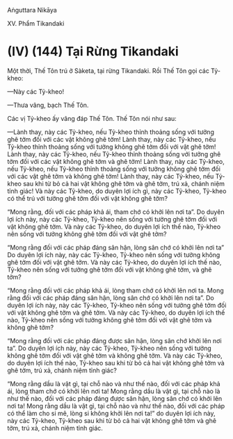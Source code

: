 Aṅguttara Nikāya

XV. Phẩm Tikandaki

# (IV) (144) Tại Rừng Tikandaki

Một thời, Thế Tôn trú ở Sàketa, tại rừng Tikandaki. Rồi Thế Tôn gọi các Tỷ-kheo:

—Này các Tỷ-kheo!

—Thưa vâng, bạch Thế Tôn.

Các vị Tỷ-kheo ấy vâng đáp Thế Tôn. Thế Tôn nói như sau:

—Lành thay, này các Tỷ-kheo, nếu Tỷ-kheo thỉnh thoảng sống với tưởng ghê tởm đối với các vật không ghê tởm! Lành thay, này các Tỷ-kheo, nếu Tỷ-kheo thỉnh thoảng sống với tưởng không ghê tởm đối với vật ghê tởm! Lành thay, này các Tỷ-kheo, nếu Tỷ-kheo thỉnh thoảng sống với tưởng ghê tởm đối với các vật không ghê tởm và ghê tởm! Lành thay, này các Tỷ-kheo, nếu Tỷ-kheo, nếu Tỷ-kheo thỉnh thoảng sống với tưởng không ghê tởm đối với các vật ghê tởm và không ghê tởm! Lành thay, này các Tỷ-kheo, nếu Tỷ-kheo sau khi từ bỏ cả hai vật không ghê tởm và ghê tởm, trú xả, chánh niệm tỉnh giác! Và này các Tỷ-kheo, do duyên lợi ích gì, này các Tỷ-kheo, Tỷ-kheo có thể trú với tưởng ghê tởm đối với vật không ghê tởm?

“Mong rằng, đối với các pháp khả ái, tham chớ có khởi lên nơi ta”. Do duyên lợi ích này, này các Tỷ-kheo, Tỷ-kheo nên sống với tưởng ghê tởm đối với vật không ghê tởm. Và này các Tỷ-kheo, do duyên lợi ích thế nào, Tỷ-kheo nên sống với tưởng không ghê tởm đối với vật ghê tởm?

“Mong rằng đối với các pháp đáng sân hận, lòng sân chớ có khởi lên nơi ta” Do duyên lợi ích này, này các Tỷ-kheo, Tỷ-kheo nên sống với tưởng không ghê tởm đối với vật ghê tởm. Và này các Tỷ-kheo, do duyên lợi ích thế nào, Tỷ-kheo nên sống với tưởng ghê tởm đối với vật không ghê tởm, và ghê tởm?

“Mong rằng đối với các pháp khả ái, lòng tham chớ có khởi lên nơi ta. Mong rằng đối với các pháp đáng sân hận, lòng sân chớ có khởi lên nơi ta”. Do duyên lợi ích này, này các Tỷ-kheo, Tỷ-kheo nên sống với tưởng ghê tởm đối với vật không ghê tởm và ghê tởm. Và này các Tỷ-kheo, do duyên lợi ích thế nào, Tỷ-kheo nên sống với tưởng không ghê tởm đối với vật ghê tởm và không ghê tởm?

“Mong rằng đối với các pháp đáng được sân hận, lòng sân chớ khởi lên nơi ta”. Do duyên lợi ích này, này các Tỷ-kheo, Tỷ-kheo nên sống với tưởng không ghê tởm đối với vật ghê tởm và không ghê tởm. Và này các Tỷ-kheo, do duyên lợi ích thế nào, Tỷ-kheo sau khi từ bỏ cả hai vật không ghê tởm và ghê tởm, trú xả, chánh niệm tỉnh giác?

“Mong rằng dầu là vật gì, tại chỗ nào và như thế nào, đối với các pháp khả ái, lòng tham chớ có khởi lên nơi ta! Mong rằng dầu là vật gì, tại chỗ nào là như thế nào, đối với các pháp đáng được sân hận, lòng sân chớ có khởi lên nơi ta! Mong rằng dầu là vật gì, tại chỗ nào và như thế nào, đối với các pháp có thể làm cho si mê, lòng si không khởi lên nơi ta!” do duyên lợi ích này, này các Tỷ-kheo, Tỷ-kheo sau khi từ bỏ cả hai vật không ghê tởm và ghê tởm, trú xả, chánh niệm tỉnh giác.

